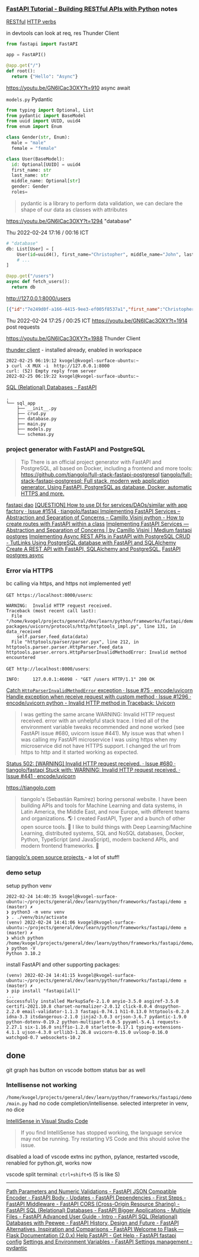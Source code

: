 




### [FastAPI Tutorial - Building RESTful APIs with Python](https://www.youtube.com/watch?v=GN6ICac3OXY) notes


[RESTful](file:///home/kvogel/projects/general/dev/arch/REST/RESTful.md) [HTTP verbs](file:///home/kvogel/projects/general/dev/arch/REST/http-verbs.md)


in devtools can look at req, res
Thunder Client

```py
from fastapi import FastAPI

app = FastAPI()

@app.get("/")
def root():
  return {"Hello": "Async"}
```

https://youtu.be/GN6ICac3OXY?t=910
async await

`models.py`
Pydantic

```py
from typing import Optional, List
from pydantic import BaseModel
from uuid import UUID, uuid4
from enum import Enum

class Gender(str, Enum):
  male = "male"
  female = "female"

class User(BaseModel):
  id: Optional[UUID] = uuid4
  first_name: str
  last_name: str
  middle_name: Optional[str]
  gender: Gender
  roles=
```
>pydantic is a library to perform data validation, we can declare the shape of our data as classes with attributes

https://youtu.be/GN6ICac3OXY?t=1294 "database"

Thu 2022-02-24 17:16 / 00:16 ICT
```py
# "database"
db: List[User] = [
    User(id=uuid4(), first_name="Christopher", middle_name="John", last_name="Bird", gender=Gender.male, roles=[Role.user]),
    # ...
]

@app.get("/users")
async def fetch_users():
  return db
```

http://127.0.0.1:8000/users
```json
[{"id":"7e249d0f-a166-4415-9ee3-ef005f8537a1","first_name":"Christopher","middle_name":"John","last_name":"Bird","gender":"male","roles":["user"]},{"id":"e6ae85e7-2459-49cb-bdb2-d8c09e385a8e","first_name":"Kevin","middle_name":null,"last_name":"Smith","gender":"male","roles":["admin"]}]
```

Thu 2022-02-24 17:25 / 00:25 ICT
https://youtu.be/GN6ICac3OXY?t=1914 post requests

https://youtu.be/GN6ICac3OXY?t=1988 Thunder Client

[thunder client](file:///home/kvogel/projects/general/dev/apps/vscode/extensions/thunder-client.md) - installed already, enabled in workspace


```
2022-02-25 06:19:12 kvogel@kvogel-surface-ubuntu:~
❯ curl -X MUX -i  http://127.0.0.1:8000
curl: (52) Empty reply from server
2022-02-25 06:19:22 kvogel@kvogel-surface-ubuntu:~
```

[SQL (Relational) Databases - FastAPI ](https://fastapi.tiangolo.com/tutorial/sql-databases/)
```
.
└── sql_app
    ├── __init__.py
    ├── crud.py
    ├── database.py
    ├── main.py
    ├── models.py
    └── schemas.py
```

### project generator with FastAPI and PostgreSQL

>Tip There is an official project generator with FastAPI and PostgreSQL, all based on Docker, including a frontend and more tools: https://github.com/tiangolo/full-stack-fastapi-postgresql
[tiangolo/full-stack-fastapi-postgresql: Full stack, modern web application generator. Using FastAPI, PostgreSQL as database, Docker, automatic HTTPS and more. ](https://github.com/tiangolo/full-stack-fastapi-postgresql)

[fastapi dao](https://www.google.com/search?qie=UTF-8)
[[QUESTION] How to use DI for services/DAOs/similar with app factory · Issue #1514 · tiangolo/fastapi ](https://github.com/tiangolo/fastapi/issues/1514)
[Implementing FastAPI Services – Abstraction and Separation of Concerns – Camillo Visini ](https://camillovisini.com/article/abstracting-fastapi-services/)
[python - How to create routes with FastAPI within a class](https://stackoverflow.com/questions/63853813/how-to-create-routes-with-fastapi-within-a-class)
[Implementing FastAPI Services — Abstraction and Separation of Concerns | by Camillo Visini | Medium ](https://camillovisini.medium.com/implementing-fastapi-services-abstraction-and-separation-of-concerns-f759ff2dcd81)
[fastapi postgres](https://www.google.com/search?qie=UTF-8)
[Implementing Async REST APIs in FastAPI with PostgreSQL CRUD - TutLinks ](https://www.tutlinks.com/fastapi-with-postgresql-crud-async/)
[Using PostgreSQL database with FastAPI and SQLAlchemy](https://www.youtube.com/watch?v=Lj7ivxUvSog)
[Create A REST API with FastAPI, SQLAlchemy and PostgreSQL.](https://www.youtube.com/watch?v=2g1ZjA6zHRo)
[FastAPI postgres async](https://www.google.com/search?qsadpr=1.41)


### Error via HTTPS

bc calling via https, and https not implemented yet!

`GET https://localhost:8000/users`:
```
WARNING:  Invalid HTTP request received.
Traceback (most recent call last):
  File "/home/kvogel/projects/general/dev/learn/python/frameworks/fastapi/demo/venv/lib/python3.10/site-packages/uvicorn/protocols/http/httptools_impl.py", line 131, in data_received
    self.parser.feed_data(data)
  File "httptools/parser/parser.pyx", line 212, in httptools.parser.parser.HttpParser.feed_data
httptools.parser.errors.HttpParserInvalidMethodError: Invalid method encountered
```

`GET http://localhost:8000/users`:
```
INFO:     127.0.0.1:46098 - "GET /users HTTP/1.1" 200 OK
```

[Catch `HttpParserInvalidMethodError` exception · Issue #75 · encode/uvicorn ](https://github.com/encode/uvicorn/issues/75)
[Handle exception when receive request with custom method · Issue #1296 · encode/uvicorn ](https://github.com/encode/uvicorn/issues/1296)
[python - Invalid HTTP method in Traceback: Uvicorn](https://stackoverflow.com/questions/65878595/invalid-http-method-in-traceback-uvicorn)
>I was getting the same arcane WARNING:  Invalid HTTP request received. error with an unhelpful stack trace. I tried all of the environment variable tweaks recommended and none worked (see FastAPI issue #680, uvicorn issue #441).
>My issue was that when I was calling my FastAPI microservice I was using https when my microservice did not have HTTPS support. I changed the url from https to http and it started working as expected.

[Status 502: [WARNING] Invalid HTTP request received. · Issue #680 · tiangolo/fastapi ](https://github.com/tiangolo/fastapi/issues/680#issuecomment-621365894)
[Stuck with: WARNING: Invalid HTTP request received. · Issue #441 · encode/uvicorn ](https://github.com/encode/uvicorn/issues/441#issuecomment-610542388)


https://tiangolo.com
>tiangolo's (Sebastián Ramírez) boring personal website.
>I have been building APIs and tools for Machine Learning and data systems, in Latin America, the Middle East, and now Europe, with different teams and organizations. 🌎
>I created FastAPI, Typer and a bunch of other open source tools. 🚀
>I like to build things with Deep Learning/Machine Learning, distributed systems, SQL and NoSQL databases, Docker, Python, TypeScript (and JavaScript), modern backend APIs, and modern frontend frameworks. 🤖

[tiangolo's open source projects ](https://tiangolo.com/projects) - a lot of stuff!


### demo setup

setup python venv
```
2022-02-24 14:40:35 kvogel@kvogel-surface-ubuntu:~/projects/general/dev/learn/python/frameworks/fastapi/demo ±(master) ✗
❯ python3 -m venv venv
❯ . ./venv/bin/activate
(venv) 2022-02-24 14:41:06 kvogel@kvogel-surface-ubuntu:~/projects/general/dev/learn/python/frameworks/fastapi/demo ±(master) ✗
❯ which python
/home/kvogel/projects/general/dev/learn/python/frameworks/fastapi/demo/venv/bin/python
❯ python -V
Python 3.10.2
```
install FastAPI and other supporting packages:
```
(venv) 2022-02-24 14:41:15 kvogel@kvogel-surface-ubuntu:~/projects/general/dev/learn/python/frameworks/fastapi/demo ±(master) ✗
❯ pip install "fastapi[all]"
...
Successfully installed MarkupSafe-2.1.0 anyio-3.5.0 asgiref-3.5.0 certifi-2021.10.8 charset-normalizer-2.0.12 click-8.0.4 dnspython-2.2.0 email-validator-1.1.3 fastapi-0.74.1 h11-0.13.0 httptools-0.2.0 idna-3.3 itsdangerous-2.1.0 jinja2-3.0.3 orjson-3.6.7 pydantic-1.9.0 python-dotenv-0.19.2 python-multipart-0.0.5 pyyaml-5.4.1 requests-2.27.1 six-1.16.0 sniffio-1.2.0 starlette-0.17.1 typing-extensions-4.1.1 ujson-4.3.0 urllib3-1.26.8 uvicorn-0.15.0 uvloop-0.16.0 watchgod-0.7 websockets-10.2
```





## done



git graph has button on vscode bottom status bar as well

### Intellisense not working

`/home/kvogel/projects/general/dev/learn/python/frameworks/fastapi/demo/main.py`
had no code completion/intellisense. selected interpreter in venv, no dice

[IntelliSense in Visual Studio Code ](https://code.visualstudio.com/docs/editor/intellisense)
>If you find IntelliSense has stopped working, the language service may not be running. Try restarting VS Code and this should solve the issue.

disabled a load of vscode extns inc python, pylance, restarted vscode, renabled for python.git,  works now

vscode split terminal: `ctrl+shift+5` (5 is like S)




---



[Path Parameters and Numeric Validations - FastAPI ](https://fastapi.tiangolo.com/tutorial/path-params-numeric-validations/)
[JSON Compatible Encoder - FastAPI ](https://fastapi.tiangolo.com/tutorial/encoder/)
[Body - Updates - FastAPI ](https://fastapi.tiangolo.com/tutorial/body-updates/)
[Dependencies - First Steps - FastAPI ](https://fastapi.tiangolo.com/tutorial/dependencies/)
[Middleware - FastAPI ](https://fastapi.tiangolo.com/tutorial/middleware/)
[CORS (Cross-Origin Resource Sharing) - FastAPI ](https://fastapi.tiangolo.com/tutorial/cors/)
[SQL (Relational) Databases - FastAPI ](https://fastapi.tiangolo.com/tutorial/sql-databases/)
[Bigger Applications - Multiple Files - FastAPI ](https://fastapi.tiangolo.com/tutorial/bigger-applications/)
[Advanced User Guide - Intro - FastAPI ](https://fastapi.tiangolo.com/advanced/)
[SQL (Relational) Databases with Peewee - FastAPI ](https://fastapi.tiangolo.com/advanced/sql-databases-peewee/)
[History, Design and Future - FastAPI ](https://fastapi.tiangolo.com/history-design-future/)
[Alternatives, Inspiration and Comparisons - FastAPI ](https://fastapi.tiangolo.com/alternatives/)
[Welcome to Flask — Flask Documentation (2.0.x) ](https://flask.palletsprojects.com/en/2.0.x/)
[Help FastAPI - Get Help - FastAPI ](https://fastapi.tiangolo.com/help-fastapi/)
[fastapi config](https://www.google.com/search?qie=UTF-8)
[Settings and Environment Variables - FastAPI ](https://fastapi.tiangolo.com/advanced/settings/)
[Settings management - pydantic ](https://pydantic-docs.helpmanual.io/usage/settings/)

